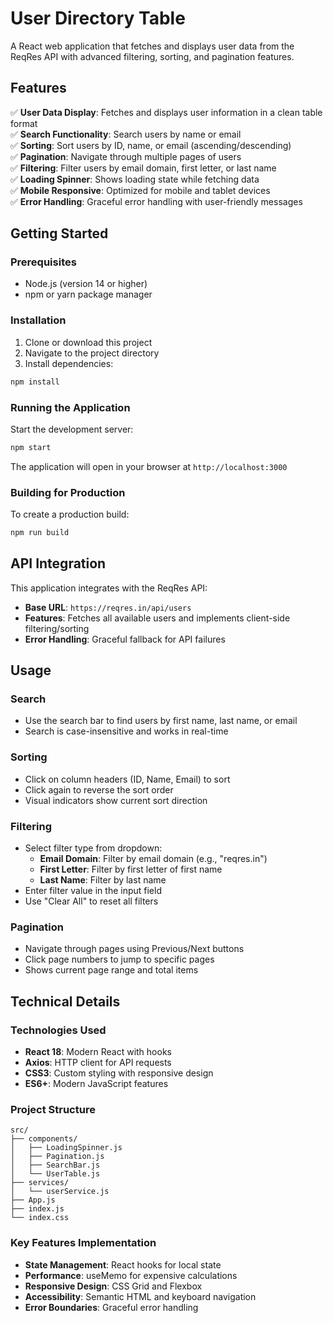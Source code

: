 # User Directory Table

A React web application that fetches and displays user data from the ReqRes API with advanced filtering, sorting, and pagination features.

## Features

✅ **User Data Display**: Fetches and displays user information in a clean table format  
✅ **Search Functionality**: Search users by name or email  
✅ **Sorting**: Sort users by ID, name, or email (ascending/descending)  
✅ **Pagination**: Navigate through multiple pages of users  
✅ **Filtering**: Filter users by email domain, first letter, or last name  
✅ **Loading Spinner**: Shows loading state while fetching data  
✅ **Mobile Responsive**: Optimized for mobile and tablet devices  
✅ **Error Handling**: Graceful error handling with user-friendly messages  

## Getting Started

### Prerequisites

- Node.js (version 14 or higher)
- npm or yarn package manager

### Installation

1. Clone or download this project
2. Navigate to the project directory
3. Install dependencies:

```bash
npm install
```

### Running the Application

Start the development server:

```bash
npm start
```

The application will open in your browser at `http://localhost:3000`

### Building for Production

To create a production build:

```bash
npm run build
```

## API Integration

This application integrates with the ReqRes API:
- **Base URL**: `https://reqres.in/api/users`
- **Features**: Fetches all available users and implements client-side filtering/sorting
- **Error Handling**: Graceful fallback for API failures

## Usage

### Search
- Use the search bar to find users by first name, last name, or email
- Search is case-insensitive and works in real-time

### Sorting
- Click on column headers (ID, Name, Email) to sort
- Click again to reverse the sort order
- Visual indicators show current sort direction

### Filtering
- Select filter type from dropdown:
  - **Email Domain**: Filter by email domain (e.g., "reqres.in")
  - **First Letter**: Filter by first letter of first name
  - **Last Name**: Filter by last name
- Enter filter value in the input field
- Use "Clear All" to reset all filters

### Pagination
- Navigate through pages using Previous/Next buttons
- Click page numbers to jump to specific pages
- Shows current page range and total items

## Technical Details

### Technologies Used
- **React 18**: Modern React with hooks
- **Axios**: HTTP client for API requests
- **CSS3**: Custom styling with responsive design
- **ES6+**: Modern JavaScript features

### Project Structure
```
src/
├── components/
│   ├── LoadingSpinner.js
│   ├── Pagination.js
│   ├── SearchBar.js
│   └── UserTable.js
├── services/
│   └── userService.js
├── App.js
├── index.js
└── index.css
```

### Key Features Implementation
- **State Management**: React hooks for local state
- **Performance**: useMemo for expensive calculations
- **Responsive Design**: CSS Grid and Flexbox
- **Accessibility**: Semantic HTML and keyboard navigation
- **Error Boundaries**: Graceful error handling

